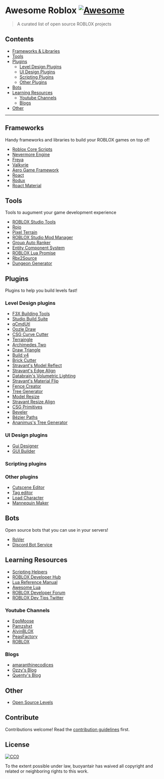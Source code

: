 # Awesome Roblox [![Awesome](https://awesome.re/badge.svg)](https://awesome.re)

> A curated list of open source ROBLOX projects


## Contents

- [Frameworks & Libraries](#frameworks)
- [Tools](#tools)
- [Plugins](#plugins)
  * [Level Design Plugins](#level-design-plugins)
  * [UI Design Plugins](#ui-design-plugins)
  * [Scripting Plugins](#scripting-plugins)
  * [Other Plugins](#other-plugins)
- [Bots](#bots)
- [Learning Resources](#learning-resources)
  * [Youtube Channels](#youtube-channels)
  * [Blogs](#blogs)
- [Other](#other)

---

## Frameworks

Handy frameworks and libraries to build your ROBLOX games on top of!

- [Roblox Core Scripts](https://github.com/Roblox/Core-Scripts)
- [Nevermore Engine](https://github.com/Quenty/NevermoreEngine)
- [Freya](https://github.com/CrescentCode/Freya)
- [Valkyrie](https://github.com/CrescentCode/ValkyrieFramework)
- [Aero Game Framework](https://github.com/Sleitnick/AeroGameFramework)
- [Roact](https://github.com/Roblox/roact)
- [Rodux](https://github.com/Roblox/rodux)
- [Roact Material](https://github.com/AmaranthineCodices/roact-material)


## Tools

Tools to augument your game development experience

- [ROBLOX Studio Tools](https://github.com/Roblox/Studio-Tools)
- [Rojo](https://github.com/LPGhatguy/rojo)
- [Pixel Terrain](https://github.com/rynstwrt/Pixel-Terrain)
- [ROBLOX Studio Mod Manager](https://github.com/CloneTrooper1019/Roblox-Studio-Mod-Manager)
- [Group Auto Ranker](https://github.com/Quenty/ROBLOX-group-autoranker)
- [Entity Component System](https://github.com/tiffany352/RobloxComponentSystem)
- [ROBLOX Lua Promise](https://github.com/LPGhatguy/roblox-lua-promise)
- [Rbx2Source](https://github.com/CloneTrooper1019/Rbx2Source)
- [Dungeon Generator](https://github.com/EgoMoose/Dungeon-generator)


## Plugins

Plugins to help you build levels fast!

### Level Design plugins

- [F3X Building Tools](https://github.com/F3XTeam/RBX-Building-Tools)
- [Studio Build Suite](https://www.roblox.com/catalog/260276858/Studio-Build-Suite)
- [qCmdUtl](https://www.roblox.com/catalog/142314093/qCmdUtl-Streamlined-building)
- [Oozle Draw](https://www.roblox.com/catalog/172311381/Oozle-Draw-Modified-by-Quenty)
- [CSG Curve Cutter](https://www.roblox.com/catalog/377278481/CSG-Curve-Cutter)
- [Terraingle](https://www.roblox.com/catalog/149243812/Terraingle-Databrains-terrain-plugin-V1-6)
- [Archimedes Two](https://www.roblox.com/catalog/144938633/Archimedes-Two-v2-4)
- [Draw Triangle](https://www.roblox.com/catalog/142298006/Draw-Triangle)
- [Build v4](https://www.roblox.com/catalog/143383965/Build-v4)
- [Brick Cutter](https://www.roblox.com/catalog/143152131/Brick-Cutter)
- [Stravant's Model Reflect](https://www.roblox.com/catalog/217792838/Stravant-Model-Reflect)
- [Stravant's Edge Align](https://www.roblox.com/catalog/159928305/Stravant-EdgeAlign)
- [Databrain's Volumetric Lighting](https://www.roblox.com/catalog/145518978/Databrains-Volumetric-Lighting-Plugin-V1-1)
- [Stravant's Material Flip](https://www.roblox.com/catalog/166951203/Stravant-MaterialFlip)
- [Fence Creator](https://www.roblox.com/catalog/274631406/Fence-Creator)
- [Tree Generator](https://www.roblox.com/catalog/519874479/Tree-Generator)
- [Model Resize](https://www.roblox.com/catalog/143613186/Model-Resize-Plugin-2-1-DRAG-TO-RESIZE)
- [Stravant Resize Align](https://www.roblox.com/catalog/165534573/Stravant-ResizeAlign-Fixed)
- [CSG Primitives](https://www.roblox.com/catalog/232792970/CSG-Primitives)
- [Beveler](https://www.roblox.com/catalog/243077623/Beveler)
- [Bézier Paths](https://www.roblox.com/library/232918839/B-zier-Paths)
- [Ananimus's Tree Generator](https://www.roblox.com/catalog/142314880/Anaminuss-Tree-Genorator)


### UI Design plugins
- [Gui Designer](https://www.roblox.com/catalog/183008024/Gui-Designer)
- [GUI Builder](https://www.roblox.com/catalog/173053485/GuiBuilder)

### Scripting plugins

### Other plugins
- [Cutscene Editor](https://www.roblox.com/catalog/142296237/Cutscene-Editor-Plugin-FIXED)
- [Tag editor](https://github.com/tiffany352/Roblox-Tag-Editor)
- [Load Character](https://www.roblox.com/catalog/752585459/Load-Character)
- [Mannequin Maker](https://www.roblox.com/catalog/148647459/Mannequin-maker-plugin)


## Bots

Open source bots that you can use in your servers!

- [RoVer](https://github.com/evaera/RoVer)
- [Discord Bot Service](https://github.com/TheIcyStar/Roblox-DiscordBotService)


## Learning Resources

- [Scripting Helpers](https://scriptinghelpers.org/)
- [ROBLOX Developer Hub](http://robloxdev.com/)
- [Lua Reference Manual](https://www.lua.org/manual/)
- [Awesome Lua](https://github.com/LewisJEllis/awesome-lua#readme)
- [ROBLOX Developer Forum](https://devforum.roblox.com/)
- [ROBLOX Dev Tips Twitter](https://twitter.com/rbxdevtips?lang=en)
### Youtube Channels

- [EgoMoose](https://www.youtube.com/channel/UCMPpTwmNG_VO0DtZvQoGbrg/videos)
- [Pamzshxt](https://www.youtube.com/channel/UCiSUWHhoDVWwfSkh4GO8dkw)
- [AlvinBLOX](https://www.youtube.com/channel/UCp1R0TBvgM7gj0rwTYULmSA)
- [PeasFactory](https://www.youtube.com/user/PeasFactory)
- [ROBLOX](https://www.youtube.com/user/roblox/featured)

### Blogs

- [amaranthinecodices](https://amaranthinecodices.me/post/)
- [Ozzy's Blog](https://ozzypig.com/)
- [Quenty's Blog](https://medium.com/roblox-development)


## Other

- [Open Source Levels](https://github.com/Shedletsky/Open-Source-Levels)


## Contribute

Contributions welcome! Read the [contribution guidelines](contributing.md) first.


## License

[![CC0](http://mirrors.creativecommons.org/presskit/buttons/88x31/svg/cc-zero.svg)](http://creativecommons.org/publicdomain/zero/1.0)

To the extent possible under law, buoyantair has waived all copyright and
related or neighboring rights to this work.
